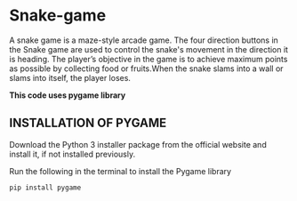 # Snake-game
A snake game is a maze-style arcade game. The four direction buttons in the Snake game are used to control the snake's movement in the direction it is heading. 
The player’s objective in the game is to achieve maximum points as possible by collecting food or fruits.When the snake slams into a wall or slams into itself, the player loses.


**This code uses pygame library**

## **INSTALLATION OF PYGAME**

Download the Python 3 installer package from the official website and install it, if not installed previously.

Run the following in the terminal to install the Pygame library
```
pip install pygame
```
